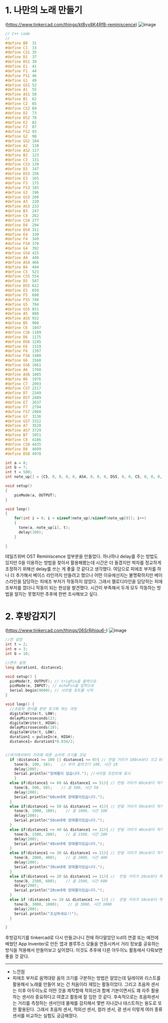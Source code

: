# 1. 나만의 노래 만들기
(https://www.tinkercad.com/things/ktByx8K4RfB-reminiscence)
![image](https://github.com/sejongsmarcle/2024_Spring_SMARCLE_Snaegi_Study/assets/162942977/f04240c3-d010-499e-9dec-d2d01a4ff793)
```C++
// C++ code
//
#define B0  31
#define C1  33
#define CS1 35
#define D1  37
#define DS1 39
#define E1  41
#define F1  44
#define FS1 46
#define G1  49
#define GS1 52
#define A1  55
#define AS1 58
#define B1  62
#define C2  65
#define CS2 69
#define D2  73
#define DS2 78
#define E2  82
#define F2  87
#define FS2 93
#define G2  98
#define GS2 104
#define A2  110
#define AS2 117
#define B2  123
#define C3  131
#define CS3 139
#define D3  147
#define DS3 156
#define E3  165
#define F3  175
#define FS3 185
#define G3  196
#define GS3 208
#define A3  220
#define AS3 233
#define B3  247
#define C4  262
#define CS4 277
#define D4  294
#define DS4 311
#define E4  330
#define F4  349
#define FS4 370
#define G4  392
#define GS4 415
#define A4  440
#define AS4 466
#define B4  494
#define C5  523
#define CS5 554
#define D5  587
#define DS5 622
#define E5  659
#define F5  698
#define FS5 740
#define G5  784
#define GS5 831
#define A5  880
#define AS5 932
#define B5  988
#define C6  1047
#define CS6 1109
#define D6  1175
#define DS6 1245
#define E6  1319
#define F6  1397
#define FS6 1480
#define G6  1568
#define GS6 1661
#define A6  1760
#define AS6 1865
#define B6  1976
#define C7  2093
#define CS7 2217
#define D7  2349
#define DS7 2489
#define E7  2637
#define F7  2794
#define FS7 2960
#define G7  3136
#define GS7 3322
#define A7  3520
#define AS7 3729
#define B7  3951
#define C8  4186
#define CS8 4435
#define D8  4699
#define DS8 4978

int a = 8;
int b = 7;
int t = 500;
int note_up[] = {C5, 0, 0, 0, 0, AS4, 0, 0, 0, DS5, 0, 0, C5, 0, 0, 0, 0, AS4, 0, 0, 0, GS4, 0, 0, 0, G4, 0, 0, 0, 0, GS4, 0, 0, G4, 0, 0, 0, DS4, 0, 0, 0, 0, DS4, GS4, AS4, C5, 0, 0, 0, 0, AS4, 0, 0, DS5, 0, 0, 0, C5, 0, 0, 0, 0, G5, 0, 0, GS5, 0, 0, G5, 0, 0, 0, 0, DS5, 0, 0, 0, C5, 0, 0, 0, AS4, 0, 0, 0, 0, GS4, 0, 0, 0, 0, C5, 0, 0, 0, 0, AS4, 0, 0, DS5, 0, 0, 0, C5, 0, 0, 0, 0, AS4, 0, 0, GS4, 0, 0, 0, G4, 0, 0, 0, 0, GS4, 0, 0, AS4, 0, 0, 0, DS4, 0, 0, 0, 0, DS4, 0, 0, 0, F4, 0, 0, 0, 0, 0, 0, 0, C5, 0, 0, C5, 0, 0, 0, 0, C4, 0, 0, 0, 0, GS4, 0, 0, 0, 0, 0, 0, 0, G4, 0, 0, 0, 0, 0, 0, 0, 0};

void setup()
{
	pinMode(a, OUTPUT);
}

void loop()
{
	for(int i = 0; i < sizeof(note_up)/sizeof(note_up[0]); i++)
    {
      tone(a, note_up[i], t);
      delay(100);
    }
      
}
```
테일즈위버 OST Reminiscence 앞부분을 만들었다. 하나하나 delay를 주는 방법도 있지만 0을 이용하는 방법을 찾아서 활용해봤는데 시간은 더 들겠지만 박자를 정교하게 조정하기 위해선 delay를 쓰는 게 좋읋 것 같다고 생각했다. 여담으로 피에조 부저를 하나 더 추가해서 베이스 라인까지 만들려고 했으나 어떤 이유에선지는 불명확하지만 베이스라인을 담당하는 피에조 부저가 작동하지 않았다. 그래서 멜로디라인을 담당하는 피에조부저를 껐더니 작동이 되는 현상을 발견했다. 시간이 부족해서 두개 모두 작동하는 방법을 알지는 못했지만 추후에 한번 조사해보고 싶다.
# 2. 후방감지기
(https://www.tinkercad.com/things/06SrRjhiqu6-)
![image](https://github.com/sejongsmarcle/2024_Spring_SMARCLE_Snaegi_Study/assets/162942977/56d5756f-86a4-4bcf-9d20-6454477aac95)
```C++
//핀 설정 
int t = 2;
int e = 3;
int b = 10;

//변수 설정
long duration1, distance1;

void setup() {
  pinMode(t, OUTPUT); // trigPin을 출력으로
  pinMode(e, INPUT); // echoPin을 입력으로
  Serial.begin(9600); // 시리얼 포트를 시작
}

void loop() {
  //초음파 센서를 한번 초기화 하는 과정
  digitalWrite(t, LOW);
  delayMicroseconds(2);
  digitalWrite(t, HIGH);
  delayMicroseconds(10);
  digitalWrite(t, LOW);
  duration1 = pulseIn(e, HIGH);
  distance1= duration1*0.034/2;


//여기에서부터 거리에 따른 소리의 크기를 코딩
  if (distance1 >= 100 || distance1 <= 0){ // 만일 거리가 100cm보다 크고 0보다 작다면, 즉 측정 범위를 넘어간 경우
    tone(b, 100, 10);    // 부저 음의크기 100, 시간 10
    delay(200);
    Serial.println("장애물이 없습니다."); //시리얼 프린트에 표시
    }
  else if(distance1 <= 60 && distance1 >= 51){ // 만일 거리가 60cm보다 작거나 같고 51cm보다 크거나 같다면
    tone(b, 500, 50);    // 음 500, 시간 50
    delay(200);
    Serial.println("60cm내에 장애물이있습니다.");
  }
  else if(distance1 <= 50 && distance1 >= 41){ // 만일 거리가 50cm보다 작거나 같고 41cm보다 크거나 같다면
    tone(b, 1000, 100);    // 음 1000, 시간 100
    delay(200);
    Serial.println("50cm내에 장애물이있습니다.");
  }
  else if(distance1 <= 40 && distance1 >= 31){ // 만일 거리가 40cm보다 작거나 같고 31cm보다 크거나 같다면
    tone(b, 1500, 200);    // 음 1500, 시간 200
    delay(200);
    Serial.println("40cm내에 장애물이있습니다.");
  }
  else if(distance1 <= 30 && distance1 >= 21){ // 만일 거리가 30cm보다 작거나 같고 21cm보다 크거나 같다면
    tone(b, 2000, 400);    // 음 2000, 시간 400
    delay(200);
    Serial.println("30cm내에 장애물이있습니다.");
  }
  else if(distance1 <= 20 && distance1 >= 11){ //  만일 거리가 20cm보다 작거나 같고 11cm보다 크거나 같다면
    tone(b, 2500, 600);    // 음 2500, 시간 600
    delay(200);
    Serial.println("20cm내에 장애물이있습니다.");
  }
  else if (distance1 <= 10 && distance1 >= 1){ //  만일 거리가 10cm보다 작거나 같고 1cm보다 크거나 같다면
    tone(b, 3000, 1000);    // 음 3000, 시간 1000
    delay(200);
    Serial.println("조심하세요!!");
  }

}
```
후방감지기를 tinkercad로 다시 만들고나니 전에 하다말았던 lcd의 연결 또는 예전에 배웠던 App Inventer로 만든 앱과 블루투스 모듈을 연동시켜서 거리 정보를 공유하는 방식을 적용해서 만들어보고 싶어졌다. 이것도 추후에 다른 아두이노 활동에서 다뤄보면 좋을 것 같다.

--------------
- 느낀점
- 피에조 부저로 음역대랑 음의 크기를 구분하는 방법은 알았는데 딜레이와 리스트를 활용해서 노래를 만들어 보는 건 처음이라 재밌는 활동이었다. 그리고 초음파 센서는 이후 아두이노로 어떤 것을 제작할때 적외선과 함께 기본이면서도 꽤 자주 활용하는 센서라 중요하다고 여겼고 활동에 잘 임한 것 같다. 후속적으로는 초음파센서는 거리를 측정하는 센서인데 물체를 감지해서 몇번 지나갔나 테스트하는 용도로 또한 활용된다. 그래서 초음파 센서, 적외선 센서, 컬러 센서, 광 센서 이렇게 여러 종류 센서를 비교하는 실험도 궁금해졌다.
